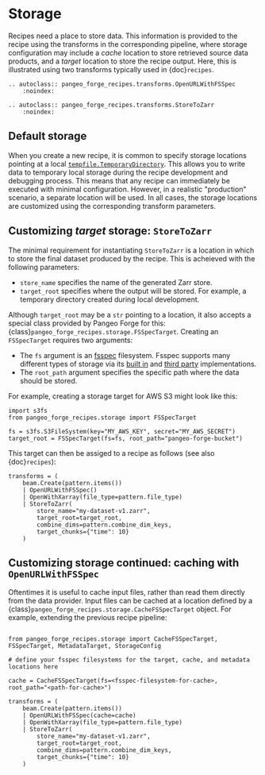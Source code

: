 # Storage

Recipes need a place to store data. This information is provided to the recipe using the transforms in the corresponding pipeline, where storage configuration may include a *cache* location to store retrieved source data products, and a *target* location to store the recipe output.
Here, this is illustrated using two transforms typically used in {doc}`recipes`.

```{eval-rst}
.. autoclass:: pangeo_forge_recipes.transforms.OpenURLWithFSSpec
    :noindex:
```
```{eval-rst}
.. autoclass:: pangeo_forge_recipes.transforms.StoreToZarr
    :noindex:
```

## Default storage

When you create a new recipe, it is common to specify storage locations pointing at a local [`tempfile.TemporaryDirectory`](https://docs.python.org/3/library/tempfile.html#tempfile.TemporaryDirectory).
This allows you to write data to temporary local storage during the recipe development and debugging process.
This means that any recipe can immediately be executed with minimal configuration.
However, in a realistic "production" scenario, a separate location will be used. In all cases, the storage locations are customized using the corresponding transform parameters.

## Customizing *target* storage: `StoreToZarr`

The minimal requirement for instantiating `StoreToZarr` is a location in which to store the final dataset produced by the recipe. This is acheieved with the following parameters:

* `store_name` specifies the name of the generated Zarr store.
* `target_root` specifies where the output will be stored. For example, a temporary directory created during local development.

Although `target_root` may be a `str` pointing to a location, it also accepts a special class provided by Pangeo Forge for this: {class}`pangeo_forge_recipes.storage.FSSpecTarget`. Creating an ``FSSpecTarget`` requires two arguments:
- The ``fs`` argument is an [fsspec](https://filesystem-spec.readthedocs.io/en/latest/)
  filesystem. Fsspec supports many different types of storage via its
  [built in](https://filesystem-spec.readthedocs.io/en/latest/api.html#built-in-implementations)
  and [third party](https://filesystem-spec.readthedocs.io/en/latest/api.html#other-known-implementations)
  implementations.
- The `root_path` argument specifies the specific path where the data should be stored.

For example, creating a storage target for AWS S3 might look like this:
```{code-block} python
import s3fs
from pangeo_forge_recipes.storage import FSSpecTarget

fs = s3fs.S3FileSystem(key="MY_AWS_KEY", secret="MY_AWS_SECRET")
target_root = FSSpecTarget(fs=fs, root_path="pangeo-forge-bucket")
```

This target can then be assiged to a recipe as follows (see also {doc}`recipes`):
```{code-block} python
transforms = (
    beam.Create(pattern.items())
    | OpenURLWithFSSpec()
    | OpenWithXarray(file_type=pattern.file_type)
    | StoreToZarr(
        store_name="my-dataset-v1.zarr",
        target_root=target_root,
        combine_dims=pattern.combine_dim_keys,
        target_chunks={"time": 10}
    )
```

## Customizing storage continued: caching with `OpenURLWithFSSpec`

Oftentimes it is useful to cache input files, rather than read them directly from the data provider. Input files can be cached at a location defined by a {class}`pangeo_forge_recipes.storage.CacheFSSpecTarget` object. For example, extending the previous recipe pipeline:

```{code-block} python

from pangeo_forge_recipes.storage import CacheFSSpecTarget, FSSpecTarget, MetadataTarget, StorageConfig

# define your fsspec filesystems for the target, cache, and metadata locations here

cache = CacheFSSpecTarget(fs=<fsspec-filesystem-for-cache>, root_path="<path-for-cache>")

transforms = (
    beam.Create(pattern.items())
    | OpenURLWithFSSpec(cache=cache)
    | OpenWithXarray(file_type=pattern.file_type)
    | StoreToZarr(
        store_name="my-dataset-v1.zarr",
        target_root=target_root,
        combine_dims=pattern.combine_dim_keys,
        target_chunks={"time": 10}
    )
```
